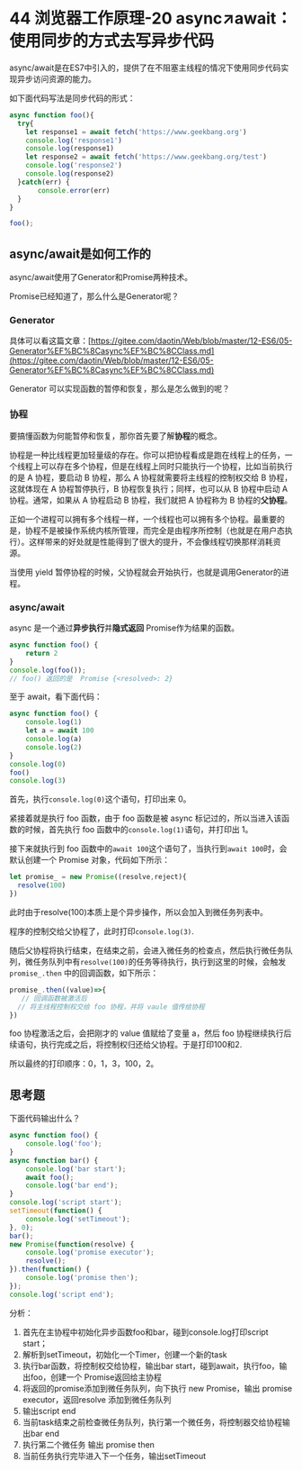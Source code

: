 # 44 浏览器工作原理-20 async↗await：使用同步的方式去写异步代码

async/await是在ES7中引入的，提供了在不阻塞主线程的情况下使用同步代码实现异步访问资源的能力。

如下面代码写法是同步代码的形式：

```javascript
async function foo(){
  try{
    let response1 = await fetch('https://www.geekbang.org')
    console.log('response1')
    console.log(response1)
    let response2 = await fetch('https://www.geekbang.org/test')
    console.log('response2')
    console.log(response2)
  }catch(err) {
       console.error(err)
  }
}

foo();
```

## async/await是如何工作的

async/await使用了Generator和Promise两种技术。

Promise已经知道了，那么什么是Generator呢？

### Generator

具体可以看这篇文章：[https://gitee.com/daotin/Web/blob/master/12-ES6/05-Generator%EF%BC%8Casync%EF%BC%8CClass.md](https://gitee.com/daotin/Web/blob/master/12-ES6/05-Generator%EF%BC%8Casync%EF%BC%8CClass.md)

Generator 可以实现函数的暂停和恢复，那么是怎么做到的呢？

### 协程

要搞懂函数为何能暂停和恢复，那你首先要了解**协程**的概念。

协程是一种比线程更加轻量级的存在。你可以把协程看成是跑在线程上的任务，一个线程上可以存在多个协程，但是在线程上同时只能执行一个协程，比如当前执行的是 A 协程，要启动 B 协程，那么 A 协程就需要将主线程的控制权交给 B 协程，这就体现在 A 协程暂停执行，B 协程恢复执行；同样，也可以从 B 协程中启动 A 协程。通常，如果从 A 协程启动 B 协程，我们就把 A 协程称为 B 协程的**父协程**。

正如一个进程可以拥有多个线程一样，一个线程也可以拥有多个协程。最重要的是，协程不是被操作系统内核所管理，而完全是由程序所控制（也就是在用户态执行）。这样带来的好处就是性能得到了很大的提升，不会像线程切换那样消耗资源。

当使用 yield 暂停协程的时候，父协程就会开始执行，也就是调用Generator的进程。

### async/await

async 是一个通过**异步执行**并**隐式返回** Promise作为结果的函数。

```javascript
async function foo() {
    return 2
}
console.log(foo());
// foo() 返回的是  Promise {<resolved>: 2}
```

至于 await，看下面代码：

```javascript
async function foo() {
    console.log(1)
    let a = await 100
    console.log(a)
    console.log(2)
}
console.log(0)
foo()
console.log(3)
```

首先，执行`console.log(0)`这个语句，打印出来 0。

紧接着就是执行 foo 函数，由于 foo 函数是被 async 标记过的，所以当进入该函数的时候，首先执行 foo 函数中的`console.log(1)`语句，并打印出 1。

接下来就执行到 foo 函数中的`await 100`这个语句了，当执行到`await 100`时，会默认创建一个 Promise 对象，代码如下所示：

```javascript
let promise_ = new Promise((resolve,reject){
  resolve(100)
})
```

此时由于resolve\(100\)本质上是个异步操作，所以会加入到微任务列表中。

程序的控制交给父协程了，此时打印`console.log(3)`.

随后父协程将执行结束，在结束之前，会进入微任务的检查点，然后执行微任务队列，微任务队列中有`resolve(100)`的任务等待执行，执行到这里的时候，会触发 `promise_.then` 中的回调函数，如下所示：

```javascript
promise_.then((value)=>{
   // 回调函数被激活后
  // 将主线程控制权交给 foo 协程，并将 vaule 值传给协程
})
```

foo 协程激活之后，会把刚才的 value 值赋给了变量 a，然后 foo 协程继续执行后续语句，执行完成之后，将控制权归还给父协程。于是打印100和2.

所以最终的打印顺序：0，1，3，100，2。

## 思考题

下面代码输出什么？

```javascript
async function foo() {
    console.log('foo');
}
async function bar() {
    console.log('bar start');
    await foo();
    console.log('bar end');
}
console.log('script start');
setTimeout(function() {
    console.log('setTimeout');
}, 0);
bar();
new Promise(function(resolve) {
    console.log('promise executor');
    resolve();
}).then(function() {
    console.log('promise then');
});
console.log('script end');
```

分析：

1. 首先在主协程中初始化异步函数foo和bar，碰到console.log打印script start；
2. 解析到setTimeout，初始化一个Timer，创建一个新的task
3. 执行bar函数，将控制权交给协程，输出bar start，碰到await，执行foo，输出foo，创建一个 Promise返回给主协程
4. 将返回的promise添加到微任务队列，向下执行 new Promise，输出 promise executor，返回resolve 添加到微任务队列
5. 输出script end
6. 当前task结束之前检查微任务队列，执行第一个微任务，将控制器交给协程输出bar end
7. 执行第二个微任务 输出 promise then
8. 当前任务执行完毕进入下一个任务，输出setTimeout

